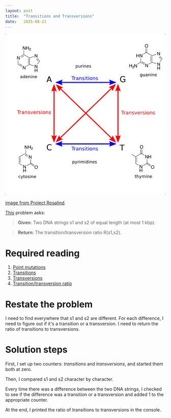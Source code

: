 ```yaml
---
layout: post
title:  "Transitions and Transversions"
date:   2025-08-21
---
```

![transitions.png](../assets/transitions.png)

[image from Project Rosalind](https://rosalind.info/media/problems/tran/transitions-transversions.png).

[This](https://rosalind.info/problems/tran/) problem asks:

> **Given**: Two DNA strings s1 and s2 of equal length (at most 1 kbp).

> **Return**: The transition/transversion ratio R(s1,s2).

<!--break-->

# Required reading
1. [Point mutations](https://en.wikipedia.org/wiki/Point_mutation)
2. [Transitions](https://en.wikipedia.org/wiki/Transition_(genetics))
3. [Transversions](https://en.wikipedia.org/wiki/Transversion)
4. [Transition/transversion ratio](https://rosalind.info/glossary/transitiontransversion-ratio/)

# Restate the problem
I need to find everywhere that s1 and s2 are different. For each difference, I need to figure out if it's a transition or a transversion. I need to return the ratio of transitions to transversions.

# Solution steps
First, I set up two counters: _transitions_ and _transversions_, and started them both at zero.

Then, I compared s1 and s2 character by character.

Every time there was a difference between the two DNA strings, I checked to see if the difference was a transition or a transversion and added 1 to the appropriate counter.

At the end, I printed the ratio of transitions to transversions in the console.

